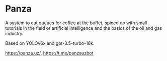 # Panza

А system to cut queues for coffee at the buffet, spiced up with small tutorials in the field of artificial intelligence and the basics of the oil and gas industry.

Вased on YOLOv6x and gpt-3.5-turbo-16k.

https://panza.uz/, https://t.me/panzauzbot
